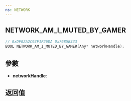 ```yaml
---
ns: NETWORK
---
```

## NETWORK_AM_I_MUTED_BY_GAMER

```c
// 0xDF02A2C93F1F26DA 0x7685B333
BOOL NETWORK_AM_I_MUTED_BY_GAMER(Any* networkHandle);
```


## 參數
* **networkHandle**: 

## 返回值
